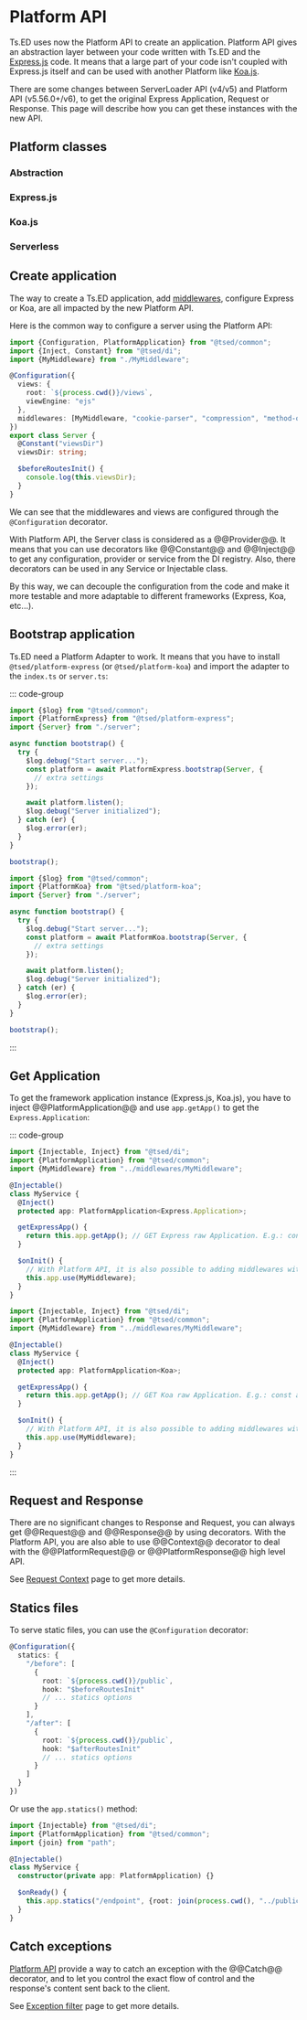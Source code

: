 # Platform API

Ts.ED uses now the Platform API to create an application. Platform API gives an abstraction layer between your code written with Ts.ED and the [Express.js](https://expressjs.com/fr/) code.
It means that a large part of your code isn't coupled with Express.js itself and can be used with another Platform like [Koa.js](https://koajs.com/).

There are some changes between ServerLoader API (v4/v5) and Platform API (v5.56.0+/v6), to get the original Express Application, Request or Response.
This page will describe how you can get these instances with the new API.

## Platform classes

### Abstraction

<ApiList query="status.includes('platform') && ['@tsed/common', '@tsed/platform-views', '@tsed/platform-params', '@tsed/platform-response-filter', '@tsed/platform-exceptions'].includes(module)" />

### Express.js

<ApiList query="status.includes('platform') && module.includes('@tsed/platform-express')" />

### Koa.js

<ApiList query="status.includes('platform') && module.includes('@tsed/platform-koa')" />

### Serverless

<ApiList query="status.includes('platform') && module.includes('@tsed/platform-serverless')" />

## Create application

The way to create a Ts.ED application, add [middlewares](/docs/middlewares.html), configure Express or Koa, are all impacted by the new Platform API.

Here is the common way to configure a server using the Platform API:

```typescript
import {Configuration, PlatformApplication} from "@tsed/common";
import {Inject, Constant} from "@tsed/di";
import {MyMiddleware} from "./MyMiddleware";

@Configuration({
  views: {
    root: `${process.cwd()}/views`,
    viewEngine: "ejs"
  },
  middlewares: [MyMiddleware, "cookie-parser", "compression", "method-override"]
})
export class Server {
  @Constant("viewsDir")
  viewsDir: string;

  $beforeRoutesInit() {
    console.log(this.viewsDir);
  }
}
```

We can see that the middlewares and views are configured through the `@Configuration` decorator.

With Platform API, the Server class is considered as a @@Provider@@.
It means that you can use decorators like @@Constant@@ and @@Inject@@ to get any configuration, provider or service from the DI registry.
Also, there decorators can be used in any Service or Injectable class.

By this way, we can decouple the configuration from the code and make it more testable and more adaptable to different frameworks (Express, Koa, etc...).

## Bootstrap application

Ts.ED need a Platform Adapter to work. It means that you have to install `@tsed/platform-express` (or `@tsed/platform-koa`) and
import the adapter to the `index.ts` or `server.ts`:

::: code-group

```typescript [Express.js]
import {$log} from "@tsed/common";
import {PlatformExpress} from "@tsed/platform-express";
import {Server} from "./server";

async function bootstrap() {
  try {
    $log.debug("Start server...");
    const platform = await PlatformExpress.bootstrap(Server, {
      // extra settings
    });

    await platform.listen();
    $log.debug("Server initialized");
  } catch (er) {
    $log.error(er);
  }
}

bootstrap();
```

```typescript [Koa.js]
import {$log} from "@tsed/common";
import {PlatformKoa} from "@tsed/platform-koa";
import {Server} from "./server";

async function bootstrap() {
  try {
    $log.debug("Start server...");
    const platform = await PlatformKoa.bootstrap(Server, {
      // extra settings
    });

    await platform.listen();
    $log.debug("Server initialized");
  } catch (er) {
    $log.error(er);
  }
}

bootstrap();
```

:::

## Get Application

To get the framework application instance (Express.js, Koa.js), you have to inject @@PlatformApplication@@ and use `app.getApp()` to get the `Express.Application`:

::: code-group

```typescript [Express.js]
import {Injectable, Inject} from "@tsed/di";
import {PlatformApplication} from "@tsed/common";
import {MyMiddleware} from "../middlewares/MyMiddleware";

@Injectable()
class MyService {
  @Inject()
  protected app: PlatformApplication<Express.Application>;

  getExpressApp() {
    return this.app.getApp(); // GET Express raw Application. E.g.: const app = express()
  }

  $onInit() {
    // With Platform API, it is also possible to adding middlewares with a service, module, etc...
    this.app.use(MyMiddleware);
  }
}
```

```typescript [Koa.js]
import {Injectable, Inject} from "@tsed/di";
import {PlatformApplication} from "@tsed/common";
import {MyMiddleware} from "../middlewares/MyMiddleware";

@Injectable()
class MyService {
  @Inject()
  protected app: PlatformApplication<Koa>;

  getExpressApp() {
    return this.app.getApp(); // GET Koa raw Application. E.g.: const app = new Koa()
  }

  $onInit() {
    // With Platform API, it is also possible to adding middlewares with a service, module, etc...
    this.app.use(MyMiddleware);
  }
}
```

:::

## Request and Response

There are no significant changes to Response and Request, you can always get @@Request@@ and @@Response@@ by using decorators.
With the Platform API, you are also able to use @@Context@@ decorator to deal with the @@PlatformRequest@@ or @@PlatformResponse@@ high level API.

See [Request Context](/docs/request-context.md#request-and-response-abstraction) page to get more details.

## Statics files

To serve static files, you can use the `@Configuration` decorator:

```typescript
@Configuration({
  statics: {
    "/before": [
      {
        root: `${process.cwd()}/public`,
        hook: "$beforeRoutesInit"
        // ... statics options
      }
    ],
    "/after": [
      {
        root: `${process.cwd()}/public`,
        hook: "$afterRoutesInit"
        // ... statics options
      }
    ]
  }
})
```

Or use the `app.statics()` method:

```typescript
import {Injectable} from "@tsed/di";
import {PlatformApplication} from "@tsed/common";
import {join} from "path";

@Injectable()
class MyService {
  constructor(private app: PlatformApplication) {}

  $onReady() {
    this.app.statics("/endpoint", {root: join(process.cwd(), "../publics")});
  }
}
```

## Catch exceptions

[Platform API](/docs/platform-api.md) provide a way to catch an exception with the @@Catch@@ decorator, and
to let you control the exact flow of control and the response's content sent back to the client.

See [Exception filter](/docs/exceptions.md#exception-filter) page to get more details.
